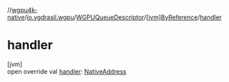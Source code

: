 //[wgpu4k-native](../../../../index.md)/[io.ygdrasil.wgpu](../../index.md)/[WGPUQueueDescriptor](../index.md)/[[jvm]ByReference](index.md)/[handler](handler.md)

# handler

[jvm]\
open override val [handler](handler.md): [NativeAddress](../../../ffi/-native-address/index.md)